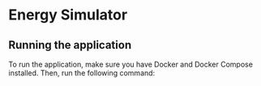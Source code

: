 # Energy Simulator

## Running the application

To run the application, make sure you have Docker and Docker Compose installed. Then, run the following command: